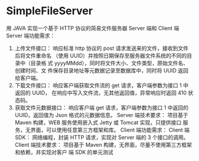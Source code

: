 # SimpleFileServer
用 JAVA 实现一个基于 HTTP 协议的简易文件服务器 Server 端和 Client 端
Server 端功能需求：
1. 上传文件接口：
响应标准 http 协议的 post 请求发送来的文件，接收到文件后将文件重命名
（使用 UUID）并按照日期保存至服务器文件系统的不同的目录中（目录格
式 yyyyMMdd），同时将文件大小、文件类型，原始文件名、创建时间、文
件保存目录地址等元数据记录至数据库中，同时将 UUID 返回给客户端。
2. 下载文件接口：
响应客户端获取文件流的 get 请求，客户端参数为接口 1 中返回的 UUID，
在响应中写入文件流，无其他返回值，异常响应时返回 410 状态码。
3. 获取文件元数据接口：
响应客户端 get 请求，客户端参数为接口 1 中返回的 UUID，返回值为 Json
格式的元数据信息。
Server 端技术要求：
项目基于 Maven 构建，WEB 服务使用嵌入式 Jetty 或 Tomcat 实现，只提供接口
服务，无界面，可以使用任意第三方框架和库。
Client 端功能需求：
Client 端 SDK：
网络编程，封装 HTTP 请求，实现对 Server 端的 3 个接口的调用。
Client 端技术要求：
项目基于 Maven 构建，无界面，尽量不使用第三方框架和依赖，并实现对客户
端 SDK 的单元测试
